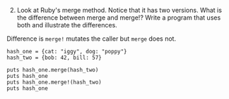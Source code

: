 2. Look at Ruby's merge method. Notice that it has two versions. What is the difference between merge and merge!? Write a program that uses both and illustrate the differences.

Difference is `merge!` mutates the caller but `merge` does not.

```
hash_one = {cat: "iggy", dog: "poppy"}
hash_two = {bob: 42, bill: 57}

puts hash_one.merge(hash_two)
puts hash_one
puts hash_one.merge!(hash_two)
puts hash_one
```

